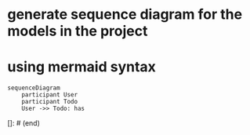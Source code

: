 ﻿# generate sequence diagram for the models in the project 
# using mermaid syntax

```mermaid
sequenceDiagram
	participant User
	participant Todo
	User ->> Todo: has
```
[]: # (end)
